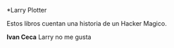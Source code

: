*Larry Plotter

Estos libros cuentan una historia de un Hacker Magico.

**Ivan Ceca** Larry no me gusta
